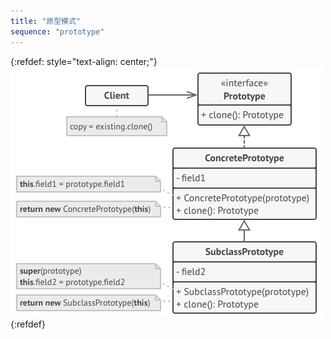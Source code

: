 ```yaml
---
title: "原型模式"
sequence: "prototype"
---
```


{:refdef: style="text-align: center;"}
![](/assets/images/design-pattern/diagrams/prototype-structure.png)
{:refdef}
